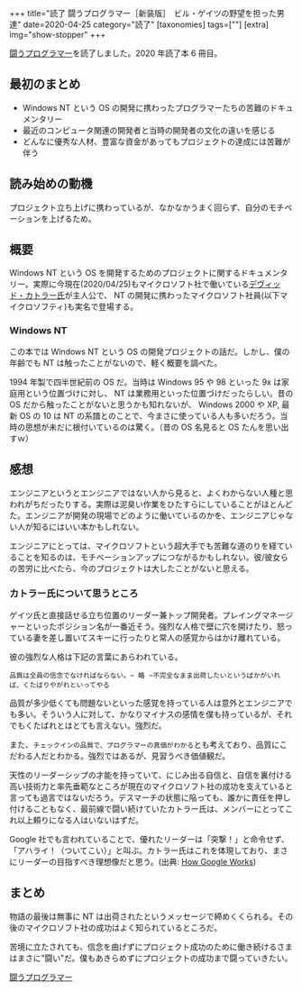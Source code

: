 +++
title="読了 闘うプログラマー［新装版］　ビル・ゲイツの野望を担った男達"
date=2020-04-25
category="読了"
[taxonomies]
tags=[""]
[extra]
img="show-stopper"
+++

[闘うプログラマー](https://amzn.to/3aDJBtx)を読了しました。2020 年読了本 6 冊目。

## 最初のまとめ

* Windows NT という OS の開発に携わったプログラマーたちの苦難のドキュメンタリー
* 最近のコンピュータ関連の開発者と当時の開発者の文化の違いを感じる
* どんなに優秀な人材、豊富な資金があってもプロジェクトの達成には苦難が伴う

## 読み始めの動機

プロジェクト立ち上げに携わっているが、なかなかうまく回らず、自分のモチベーションを上げるため。

## 概要

Windows NT という OS を開発するためのプロジェクトに関するドキュメンタリー。実際に今現在(2020/04/25)もマイクロソフト社で働いている[デヴィッド・カトラー氏](https://ja.wikipedia.org/wiki/%E3%83%87%E3%83%B4%E3%82%A3%E3%83%83%E3%83%89%E3%83%BB%E3%82%AB%E3%83%88%E3%83%A9%E3%83%BC)が主人公で、 NT の開発に携わったマイクロソフト社員(以下マイクロソフティ)も実名で登場する。

### Windows NT

この本では Windows NT という OS の開発プロジェクトの話だ。しかし、僕の年齢でも NT は触ったことがないので、軽く概要を調べた。

1994 年製で四半世紀前の OS だ。当時は Windows 95 や 98 といった 9x は家庭用という位置づけに対し、 NT は業務用といった位置づけだったらしい。昔の OS だから触ったことがないと思うかも知れないが、 Windows 2000 や XP, 最新 OS の 10 は NT の系譜とのことで、今まさに使っている人も多いだろう。当時の思想が未だに根付いているのは驚く。（昔の OS 名見ると OS たんを思い出すｗ）

## 感想

エンジニアというとエンジニアではない人から見ると、よくわからない人種と思われがちだったりする。実際は泥臭い作業をひたすらにしていることがほとんどた。エンジニアが開発の現場でどのように働いているのかを、エンジニアじゃない人が知るにはいい本かもしれない。

エンジニアにとっては、マイクロソフトという超大手でも苦難な道のりを経ていることを知るのは、モチベーションアップにつながるかもしれない。彼/彼女らの苦労に比べたら、今のプロジェクトは大したことがないと思える。

### カトラー氏について思うところ

ゲイツ氏と直接話せる立ち位置のリーダー兼トップ開発者。プレイングマネージャーといったポジション名が一番近そう。強烈な人格で壁に穴を開けたり、怒っている妻を差し置いてスキーに行ったりと常人の感覚からはかけ離れている。

彼の強烈な人格は下記の言葉にあらわれている。

`品質は全員の信念でなければならない。~ 略 ~不完全なまま出荷したいというばかがいれば、くたばりやがれといってやる`

品質が多少低くても問題ないといった感覚を持っている人は意外とエンジニアでも多い。そういう人に対して、かなりマイナスの感情を僕も持っているが、それでもくたばれとはとても言えない。強烈だ。

また、`チェックインの品質で、プログラマーの真価がわかる`とも考えており、品質にこだわる人だとわかる。強烈ではあるが、見習うべき価値観だ。

天性のリーダーシップの才能を持っていて、にじみ出る自信と、自信を裏付ける高い技術力と率先垂範なところが現在のマイクロソフト社の成功を支えていると言っても過言ではないだろう。デスマーチの状態に陥っても、誰かに責任を押し付けることもなく、最前線で闘い続けていたカトラー氏は、メンバーにとってこれ以上頼りになる人はいないはずだ。

Google 社でも言われていることで、優れたリーダーは「突撃！」と命令せず、「アハライ！（ついてこい）」と叫ぶ。カトラー氏はこれを体現しており、まさにリーダーの目指すべき理想像だと思う。(出典: [How Google Works](https://amzn.to/3aE2nAK))

## まとめ

物語の最後は無事に NT は出荷されたというメッセージで締めくくられる。その後のマイクロソフト社の成功はよく知られているところだ。

苦境に立たされても、信念を曲げずにプロジェクト成功のために働き続けるさまはまさに"闘い"だ。僕もあきらめずにプロジェクトの成功まで闘っていきたい。

[闘うプログラマー](https://amzn.to/3aDJBtx)